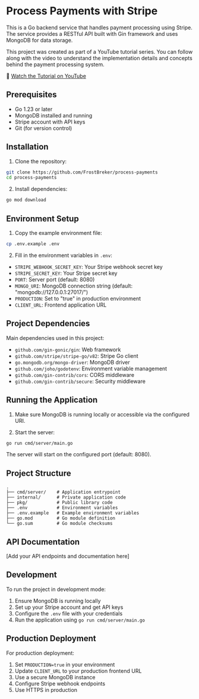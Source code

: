 # Process Payments with Stripe

This is a Go backend service that handles payment processing using Stripe. The service provides a RESTful API built with Gin framework and uses MongoDB for data storage.

This project was created as part of a YouTube tutorial series. You can follow along with the video to understand the implementation details and concepts behind the payment processing system.

🎥 [Watch the Tutorial on YouTube](#) <!-- Add your YouTube video link here -->

## Prerequisites

- Go 1.23 or later
- MongoDB installed and running
- Stripe account with API keys
- Git (for version control)

## Installation

1. Clone the repository:
```bash
git clone https://github.com/FrostBreker/process-payments
cd process-payments
```

2. Install dependencies:
```bash
go mod download
```

## Environment Setup

1. Copy the example environment file:
```bash
cp .env.example .env
```

2. Fill in the environment variables in `.env`:
- `STRIPE_WEBHOOK_SECRET_KEY`: Your Stripe webhook secret key
- `STRIPE_SECRET_KEY`: Your Stripe secret key
- `PORT`: Server port (default: 8080)
- `MONGO_URI`: MongoDB connection string (default: "mongodb://127.0.0.1:27017/")
- `PRODUCTION`: Set to "true" in production environment
- `CLIENT_URL`: Frontend application URL

## Project Dependencies

Main dependencies used in this project:

- `github.com/gin-gonic/gin`: Web framework
- `github.com/stripe/stripe-go/v82`: Stripe Go client
- `go.mongodb.org/mongo-driver`: MongoDB driver
- `github.com/joho/godotenv`: Environment variable management
- `github.com/gin-contrib/cors`: CORS middleware
- `github.com/gin-contrib/secure`: Security middleware

## Running the Application

1. Make sure MongoDB is running locally or accessible via the configured URI.

2. Start the server:
```bash
go run cmd/server/main.go
```

The server will start on the configured port (default: 8080).

## Project Structure

```
.
├── cmd/server/    # Application entrypoint
├── internal/      # Private application code
├── pkg/           # Public library code
├── .env           # Environment variables
├── .env.example   # Example environment variables
├── go.mod         # Go module definition
└── go.sum         # Go module checksums
```

## API Documentation

[Add your API endpoints and documentation here]

## Development

To run the project in development mode:

1. Ensure MongoDB is running locally
2. Set up your Stripe account and get API keys
3. Configure the `.env` file with your credentials
4. Run the application using `go run cmd/server/main.go`

## Production Deployment

For production deployment:

1. Set `PRODUCTION=true` in your environment
2. Update `CLIENT_URL` to your production frontend URL
3. Use a secure MongoDB instance
4. Configure Stripe webhook endpoints
5. Use HTTPS in production
